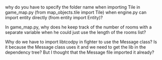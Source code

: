 why do you have to specify the folder name when importing Tile in game_map.py (from map_objects.tile import Tile) when engine.py can import entity directly (from entity import Entity)?

In game_map.py, why does he keep track of the number of rooms with a separate variable when he could just use the length of the rooms list?

Why do we have to import libtcodpy in fighter to use the Message class? Is it because the Message class uses it and we need to get the lib in the dependency tree? But I thought that the Message file imported it already?
